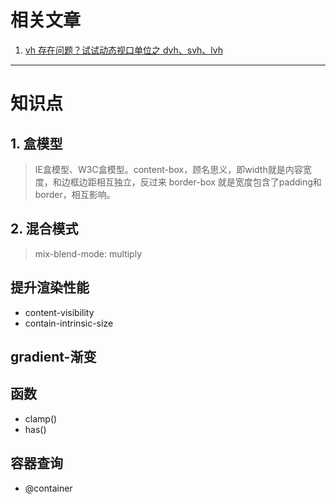 # 相关文章

1.  [vh 存在问题？试试动态视口单位之 dvh、svh、lvh](https://mp.weixin.qq.com/s/pCSCQ2GwMEUjc3SS1iSZzQ)

***

# 知识点

## 1. 盒模型

> IE盒模型、W3C盒模型。content-box，顾名思义，即width就是内容宽度，和边框边距相互独立，反过来 border-box 就是宽度包含了padding和border，相互影响。

## 2. 混合模式

> mix-blend-mode: multiply

## 提升渲染性能
* content-visibility
* contain-intrinsic-size

## gradient-渐变

## 函数
* clamp()
* has()

## 容器查询
* @container
